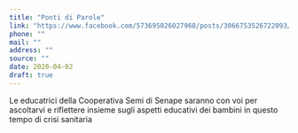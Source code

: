 ```yaml
---
title: "Ponti di Parole"
link: "https://www.facebook.com/573695026027968/posts/3066753526722093/?d=n"
phone: ""
mail: ""
address: ""
source: ""
date: 2020-04-02
draft: true
---
```


Le educatrici della Cooperativa Semi di Senape saranno con voi per ascoltarvi e riflettere insieme  sugli aspetti educativi dei bambini in questo tempo di crisi sanitaria
